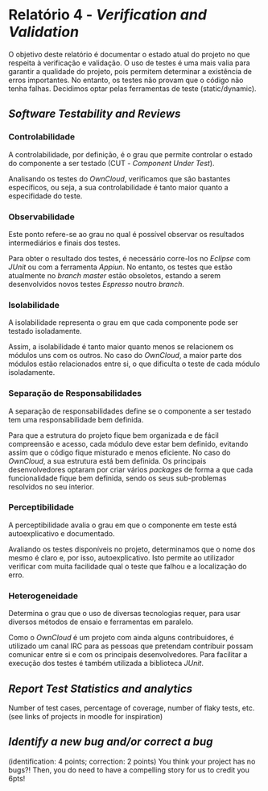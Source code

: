 # Relatório 4 - *Verification and Validation*

O objetivo deste relatório é documentar o estado atual do projeto no que respeita à verificação e validação. O uso de testes é uma mais valia para garantir a qualidade do projeto, pois permitem determinar a existência de erros importantes. No entanto, os testes não provam que o código não tenha falhas.
Decidimos optar pelas ferramentas de teste (static/dynamic).

## *Software Testability and Reviews*

### Controlabilidade
A controlabilidade, por definição, é o grau que permite controlar o estado do componente a ser testado (CUT - *Component Under Test*).

Analisando os testes do *OwnCloud*, verificamos que são bastantes específicos, ou seja, a sua controlabilidade é tanto maior quanto a especifidade do teste.

### Observabilidade
Este ponto refere-se ao grau no qual é possível observar os resultados intermediários e finais dos testes.

Para obter o resultado dos testes, é necessário corre-los no *Eclipse* com *JUnit* ou com a ferramenta *Appiun*. No entanto, os testes que estão atualmente no *branch master* estão obsoletos, estando a serem desenvolvidos novos testes *Espresso* noutro *branch*.

### Isolabilidade
A isolabilidade representa o grau em que cada componente pode ser testado isoladamente.

Assim, a isolabilidade é tanto maior quanto menos se relacionem os módulos uns com os outros. No caso do *OwnCloud*, a maior parte dos módulos estão relacionados entre si, o que dificulta o teste de cada módulo isoladamente.

### Separação de Responsabilidades
A separação de responsabilidades define se o componente a ser testado tem uma responsabilidade bem definida.

Para que a estrutura do projeto fique bem organizada e de fácil compreensão e acesso, cada módulo deve estar bem definido, evitando assim que o código fique misturado e menos eficiente. No caso do *OwnCloud*, a sua estrutura está bem definida. Os principais desenvolvedores optaram por criar vários *packages* de forma a que cada funcionalidade fique bem definida, sendo os seus sub-problemas resolvidos no seu interior.

### Perceptibilidade
A perceptibilidade avalia o grau em que o componente em teste está autoexplicativo e documentado.

Avaliando os testes disponíveis no projeto, determinamos que o nome dos mesmo é claro e, por isso, autoexplicativo. Isto permite ao utilizador verificar com muita facilidade qual o teste que falhou e a localização do erro.

### Heterogeneidade
Determina o grau que o uso de diversas tecnologias requer, para usar diversos métodos de ensaio e ferramentas em paralelo.

Como o *OwnCloud* é um projeto com ainda alguns contribuidores, é utilizado um canal IRC para as pessoas que pretendam contribuir possam comunicar entre si e com os principais desenvolvedores. Para facilitar a execução dos testes é também utilizada a biblioteca *JUnit*.

## *Report Test Statistics and analytics*
Number of test cases, percentage of coverage, number of flaky tests, etc. (see links of projects in moodle for inspiration)

## *Identify a new bug and/or correct a bug*
(identification: 4 points; correction: 2 points)
You think your project has no bugs?! Then, you do need to have a compelling story for us to credit you 6pts! 
